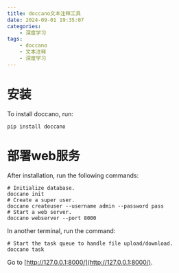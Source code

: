 ```yaml
---
title: doccano文本注释工具
date: 2024-09-01 19:35:07
categories:
	- 深度学习
tags: 
	- doccano
	- 文本注释
	- 深度学习
---
```

# 安装
To install doccano, run:

```shell
pip install doccano
```
# 部署web服务
After installation, run the following commands:

```shell
# Initialize database.
doccano init
# Create a super user.
doccano createuser --username admin --password pass
# Start a web server.
doccano webserver --port 8000
```
In another terminal, run the command:

```shell
# Start the task queue to handle file upload/download.
doccano task
```

Go to [http://127.0.0.1:8000/](http://127.0.0.1:8000/).